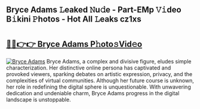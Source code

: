 ## Bryce Adams 𝙻eaked 𝙽u𝚍e - Part-EMp 𝚅𝚒deo B𝚒kini 𝙿hotos - Hot All 𝙻eaks cz1xs

# <h2><a href="http://ld3i5ld.urlbe.top/?page=Bryce+Adams">🔗🔗👉👉 Bryce Adams P𝚑oto𝚜Vid𝚎o</a></h2>

[![Bryce Adams](https://i.imgur.com/eBuTRDB.gif)](http://ld3i5ld.urlbe.top/?page=Bryce+Adams)
Bryce Adams, a complex and divisive figure, eludes simple characterization. Her distinctive online persona has captivated and provoked viewers, sparking debates on artistic expression, privacy, and the complexities of virtual communities. Although her future course is unknown, her role in redefining the digital sphere is unquestionable. With unwavering dedication and undeniable charm, Bryce Adams progress in the digital landscape is unstoppable.
